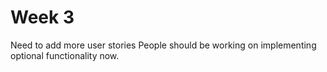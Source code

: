 Week 3
======


Need to add more user stories
People should be working on implementing optional functionality now.

